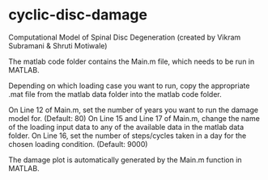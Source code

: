 # cyclic-disc-damage
Computational Model of Spinal Disc Degeneration (created by Vikram Subramani &amp; Shruti Motiwale)

The matlab code folder contains the Main.m file, which needs to be run in MATLAB.

Depending on which loading case you want to run, copy the appropriate .mat file from the matlab data folder into the matlab code folder. 

On Line 12 of Main.m, set the number of years you want to run the damage model for. (Default: 80)
On Line 15 and Line 17 of Main.m, change the name of the loading input data to any of the available data in the matlab data folder.
On Line 16, set the number of steps/cycles taken in a day for the chosen loading condition. (Default: 9000)

The damage plot is automatically generated by the Main.m function in MATLAB. 
